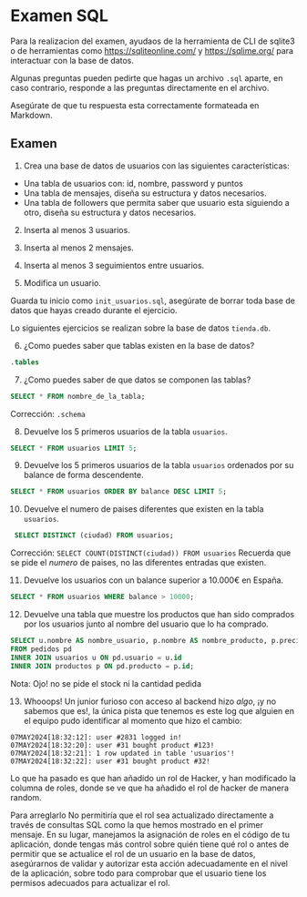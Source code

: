# Examen SQL

Para la realizacion del examen, ayudaos de la herramienta de CLI de sqlite3 o de herramientas como https://sqliteonline.com/ y https://sqlime.org/ para interactuar con la base de datos.

Algunas preguntas pueden pedirte que hagas un archivo `.sql` aparte, en caso contrario, responde a las preguntas directamente en el archivo.

Asegúrate de que tu respuesta esta correctamente formateada en Markdown.

## Examen

1. Crea una base de datos de usuarios con las siguientes características:
  - Una tabla de usuarios con: id, nombre, password y puntos
  - Una tabla de mensajes, diseña su estructura y datos necesarios.
  - Una tabla de followers que permita saber que usuario esta siguiendo a otro, diseña su estructura y datos necesarios.

2. Inserta al menos 3 usuarios.

3. Inserta al menos 2 mensajes.

4. Inserta al menos 3 seguimientos entre usuarios.

5. Modifica un usuario.

Guarda tu inicio como `init_usuarios.sql`, asegúrate de borrar toda base de datos que hayas creado durante el ejercicio.

Lo siguientes ejercicios se realizan sobre la base de datos `tienda.db`.

6. ¿Como puedes saber que tablas existen en la base de datos?
``` SQL 
.tables 
```
7. ¿Como puedes saber de que datos se componen las tablas?
``` SQL
SELECT * FROM nombre_de_la_tabla;
 ```
Corrección: `.schema`

8. Devuelve los 5 primeros usuarios de la tabla `usuarios`.
``` SQL
SELECT * FROM usuarios LIMIT 5;
 ```

9. Devuelve los 5 primeros usuarios de la tabla `usuarios` ordenados por su balance de forma descendente.
``` SQL
SELECT * FROM usuarios ORDER BY balance DESC LIMIT 5;
```
10.   Devuelve el numero de paises diferentes que existen en la tabla `usuarios`.
``` SQL
 SELECT DISTINCT (ciudad) FROM usuarios;
 ```
Corrección:
`SELECT COUNT(DISTINCT(ciudad)) FROM usuarios`
Recuerda que se pide el *numero* de paises, no las diferentes entradas que existen.

11.   Devuelve los usuarios con un balance superior a 10.000€ en España.
``` SQL
SELECT * FROM usuarios WHERE balance > 10000;
 ```

12.    Devuelve una tabla que muestre los productos que han sido comprados por los usuarios junto al nombre del usuario que lo ha comprado.
 ``` SQL   
SELECT u.nombre AS nombre_usuario, p.nombre AS nombre_producto, p.precio, p.stock, pd.cantidad
FROM pedidos pd
INNER JOIN usuarios u ON pd.usuario = u.id
INNER JOIN productos p ON pd.producto = p.id;
 ```

Nota: Ojo! no se pide el stock ni la cantidad pedida

13.   Whooops! Un junior furioso con acceso al backend hizo *algo*, ¡y no sabemos que es!, la única pista que tenemos es este log que alguien en el equipo pudo identificar al momento que hizo el cambio:

~~~plain
07MAY2024[18:32:12]: user #2831 logged in!
07MAY2024[18:32:20]: user #31 bought product #123!
07MAY2024[18:32:21]: 1 row updated in table 'usuarios'!
07MAY2024[18:32:22]: user #31 bought product #32!
~~~
Lo que ha pasado es que han añadido un rol de Hacker, y han modificado la columna de roles, donde se ve que ha añadido el rol de hacker de manera random.

Para arreglarlo No permitiría que el rol sea actualizado directamente a través de consultas SQL como la que hemos mostrado en el primer mensaje. En su lugar, manejamos la asignación de roles en el código de tu aplicación, donde tengas más control sobre quién tiene qué rol o antes de permitir que se actualice el rol de un usuario en la base de datos, asegúrarnos de validar y autorizar esta acción adecuadamente en el nivel de la aplicación, sobre todo para comprobar que el usuario tiene los permisos adecuados para actualizar el rol.